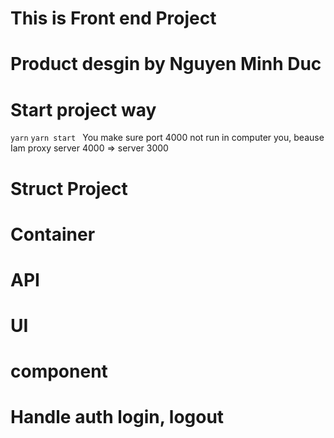 # This is Front end Project
# Product desgin by Nguyen Minh Duc
# Start project way 
  <code>yarn</code>
  <code>yarn start </code>
  You make sure port 4000 not run in computer you, beause Iam proxy server 4000 => server 3000
# Struct Project 
# Container 
# API 
# UI
# component
# Handle auth login, logout
